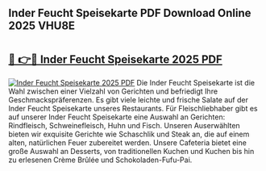 ## Inder Feucht Speisekarte PDF Download Online 2025 VHU8E

# <h2><a href="http://gc9ohr.nevu.top/?p=Inder+Feucht+Speisekarte">🔗 👉🔴 Inder Feucht Speisekarte 2025 PDF</a></h2>

[![Inder Feucht Speisekarte 2025 PDF](https://i.imgur.com/dBaPXMq.png)](http://gc9ohr.nevu.top/?p=Inder+Feucht+Speisekarte)
Die Inder Feucht Speisekarte ist die Wahl zwischen einer Vielzahl von Gerichten und befriedigt Ihre Geschmackspräferenzen. Es gibt viele leichte und frische Salate auf der Inder Feucht Speisekarte unseres Restaurants. Für Fleischliebhaber gibt es auf unserer Inder Feucht Speisekarte eine Auswahl an Gerichten: Rindfleisch, Schweinefleisch, Huhn und Fisch. Unseren Auserwählten bieten wir exquisite Gerichte wie Schaschlik und Steak an, die auf einem alten, natürlichen Feuer zubereitet werden. Unsere Cafeteria bietet eine große Auswahl an Desserts, von traditionellen Kuchen und Kuchen bis hin zu erlesenen Crème Brûlée und Schokoladen-Fufu-Pai.
